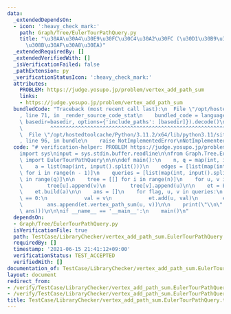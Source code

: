 ```yaml
---
data:
  _extendedDependsOn:
  - icon: ':heavy_check_mark:'
    path: Graph/Tree/EulerTourPathQuery.py
    title: "\u30AA\u30A4\u30E9\u30FC\u30C4\u30A2\u30FC (\u30D1\u30B9\u306B\u5BFE\u3059\
      \u308B\u30AF\u30A8\u30EA)"
  _extendedRequiredBy: []
  _extendedVerifiedWith: []
  _isVerificationFailed: false
  _pathExtension: py
  _verificationStatusIcon: ':heavy_check_mark:'
  attributes:
    PROBLEM: https://judge.yosupo.jp/problem/vertex_add_path_sum
    links:
    - https://judge.yosupo.jp/problem/vertex_add_path_sum
  bundledCode: "Traceback (most recent call last):\n  File \"/opt/hostedtoolcache/Python/3.11.2/x64/lib/python3.11/site-packages/onlinejudge_verify/documentation/build.py\"\
    , line 71, in _render_source_code_stat\n    bundled_code = language.bundle(stat.path,\
    \ basedir=basedir, options={'include_paths': [basedir]}).decode()\n          \
    \         ^^^^^^^^^^^^^^^^^^^^^^^^^^^^^^^^^^^^^^^^^^^^^^^^^^^^^^^^^^^^^^^^^^^^^^^^^^^^^^^^^\n\
    \  File \"/opt/hostedtoolcache/Python/3.11.2/x64/lib/python3.11/site-packages/onlinejudge_verify/languages/python.py\"\
    , line 96, in bundle\n    raise NotImplementedError\nNotImplementedError\n"
  code: "# verification-helper: PROBLEM https://judge.yosupo.jp/problem/vertex_add_path_sum\n\
    import sys\ninput = sys.stdin.buffer.readline\n\nfrom Graph.Tree.EulerTourPathQuery\
    \ import EulerTourPathQuery\n\n\ndef main():\n    n, q = map(int, input().split())\n\
    \    a = list(map(int, input().split()))\n    edges = [list(map(int, input().split()))\
    \ for i in range(n - 1)]\n    queries = [list(map(int, input().split())) for i\
    \ in range(q)]\n\n    tree = [[] for i in range(n)]\n    for u, v in edges:\n\
    \        tree[u].append(v)\n        tree[v].append(u)\n\n    et = EulerTourPathQuery(tree)\n\
    \    et.build(a)\n\n    ans = []\n    for flag, u, v in queries:\n        if flag\
    \ == 0:\n            val = v\n            et.add(u, val)\n        else:\n    \
    \        ans.append(et.vertex_path_sum(u, v))\n\n    print(\"\\n\".join(map(str,\
    \ ans)))\n\n\nif __name__ == '__main__':\n    main()\n"
  dependsOn:
  - Graph/Tree/EulerTourPathQuery.py
  isVerificationFile: true
  path: TestCase/LibraryChecker/vertex_add_path_sum.EulerTourPathQuery.test.py
  requiredBy: []
  timestamp: '2021-06-15 21:41:12+09:00'
  verificationStatus: TEST_ACCEPTED
  verifiedWith: []
documentation_of: TestCase/LibraryChecker/vertex_add_path_sum.EulerTourPathQuery.test.py
layout: document
redirect_from:
- /verify/TestCase/LibraryChecker/vertex_add_path_sum.EulerTourPathQuery.test.py
- /verify/TestCase/LibraryChecker/vertex_add_path_sum.EulerTourPathQuery.test.py.html
title: TestCase/LibraryChecker/vertex_add_path_sum.EulerTourPathQuery.test.py
---
```


